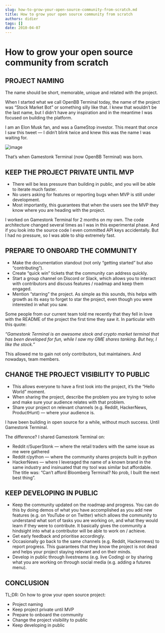 ```yaml
---
slug: how-to-grow-your-open-source-community-from-scratch.md
title: How to grow your open source community from scratch
authors: didier
tags: []
date: 2010-04-07
---
```


# How to grow your open source community from scratch

## PROJECT NAMING

The name should be short, memorable, unique and related with the project.

When I started what we call OpenBB Terminal today, the name of the project was “Stock Market Bot” or something silly like that. I knew that wouldn’t be the last name, but I didn’t have any inspiration and in the meantime I was focused on building the platform.

I am an Elon Musk fan, and was a GameStop investor. This meant that once I saw this tweet — I didn’t blink twice and knew this was the name I was waiting for.

![image](https://github.com/Meg1211/my-website/assets/88618738/ce69575c-01b5-4757-bd0d-6de67a9f5c57)

That’s when Gamestonk Terminal (now OpenBB Terminal) was born.

## KEEP THE PROJECT PRIVATE UNTIL MVP

- There will be less pressure than building in public, and you will be able to iterate much faster.
- No users asking for features or reporting bugs when MVP is still under development.
- Most importantly, this guarantees that when the users see the MVP they know where you are heading with the project.

I worked on Gamestonk Terminal for 2 months on my own. The code architecture changed several times as I was in this experimental phase. And if you look into the source code I even committed API keys accidentally. But I had no pressure, so I was able to ship extremely fast.

## PREPARE TO ONBOARD THE COMMUNITY

- Make the documentation standout (not only “getting started” but also “contributing”).
- Create “quick win” tickets that the community can address quickly.
- Start a group channel on Discord or Slack, which allows you to interact with contributors and discuss features / roadmap and keep them engaged.
- Mention “starring” the project. As simple as this sounds, this helps with growth as its easy to forget to star the project, even though you were interested in what you saw.

Some people from our current team told me recently that they fell in love with the README of the project the first time they saw it. In particular with this quote:

_“Gamestonk Terminal is an awesome stock and crypto market terminal that has been developed for fun, while I saw my GME shares tanking. But hey, I like the stock.”_

This allowed me to gain not only contributors, but maintainers. And nowadays, team members.

## CHANGE THE PROJECT VISIBILITY TO PUBLIC

- This allows everyone to have a first look into the project, it’s the “Hello World” moment.
- When sharing the project, describe the problem you are trying to solve and make sure your audience relates with that problem.
- Share your project on relevant channels (e.g. Reddit, HackerNews, ProductHunt) — where your audience is.

I have been building in open source for a while, without much success. Until Gamestonk Terminal.

The difference? I shared Gamestonk Terminal on:

- Reddit r/SuperStonk — where the retail traders with the same issue as me were gathered
- Reddit r/python — where the community shares projects built in python
- HackerNews — where I leveraged the name of a known brand in the same industry and insinuated that my tool was similar but affordable. The title was: “Can’t afford Bloomberg Terminal? No prob, I built the next best thing”.

## KEEP DEVELOPING IN PUBLIC

- Keep the community updated on the roadmap and progress. You can do this by doing demos of what you have accomplished as you add new features (e.g. on YouTube or on Twitter) which allows the community to understand what sort of tasks you are working on, and what they would learn if they were to contribute. It basically gives the community a hindsight into what a contributor will be able to work on / achieve.
- Get early feedback and prioritise accordingly.
- Occasionally go back to the same channels (e.g. Reddit, Hackernews) to report progress. This guarantees that they know the project is not dead and helps your project staying relevant and on their minds.
- Develop in public through livestreams (e.g. live Coding) or by sharing what you are working on through social media (e.g. adding a futures menu).

## CONCLUSION
TL;DR: On how to grow your open source project:

- Project naming
- Keep project private until MVP
- Prepare to onboard the community
- Change the project visibility to public
- Keep developing in public
